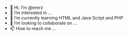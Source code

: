 - 👋 Hi, I’m @ererz
- 👀 I’m interested in ...
- 🌱 I’m currently learning HTML and Java Script and PHP
- 💞️ I’m looking to collaborate on ...
- 📫 How to reach me ...

<!---
ererz/ererz is a ✨ special ✨ repository because its `README.md` (this file) appears on your GitHub profile.
You can click the Preview link to take a look at your changes.
--->
